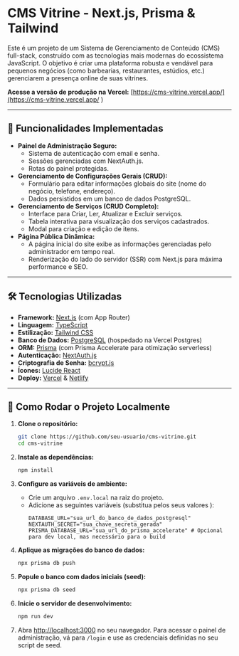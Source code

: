 # CMS Vitrine - Next.js, Prisma & Tailwind

Este é um projeto de um Sistema de Gerenciamento de Conteúdo (CMS) full-stack, construído com as tecnologias mais modernas do ecossistema JavaScript. O objetivo é criar uma plataforma robusta e vendável para pequenos negócios (como barbearias, restaurantes, estúdios, etc.) gerenciarem a presença online de suas vitrines.

**Acesse a versão de produção na Vercel:** [https://cms-vitrine.vercel.app/](https://cms-vitrine.vercel.app/ )

---

## 🚀 Funcionalidades Implementadas

-   **Painel de Administração Seguro:**
    -   Sistema de autenticação com email e senha.
    -   Sessões gerenciadas com NextAuth.js.
    -   Rotas do painel protegidas.
-   **Gerenciamento de Configurações Gerais (CRUD):**
    -   Formulário para editar informações globais do site (nome do negócio, telefone, endereço).
    -   Dados persistidos em um banco de dados PostgreSQL.
-   **Gerenciamento de Serviços (CRUD Completo):**
    -   Interface para Criar, Ler, Atualizar e Excluir serviços.
    -   Tabela interativa para visualização dos serviços cadastrados.
    -   Modal para criação e edição de itens.
-   **Página Pública Dinâmica:**
    -   A página inicial do site exibe as informações gerenciadas pelo administrador em tempo real.
    -   Renderização do lado do servidor (SSR) com Next.js para máxima performance e SEO.

---

## 🛠️ Tecnologias Utilizadas

-   **Framework:** [Next.js](https://nextjs.org/ ) (com App Router)
-   **Linguagem:** [TypeScript](https://www.typescriptlang.org/ )
-   **Estilização:** [Tailwind CSS](https://tailwindcss.com/ )
-   **Banco de Dados:** [PostgreSQL](https://www.postgresql.org/ ) (hospedado na Vercel Postgres)
-   **ORM:** [Prisma](https://www.prisma.io/ ) (com Prisma Accelerate para otimização serverless)
-   **Autenticação:** [NextAuth.js](https://next-auth.js.org/ )
-   **Criptografia de Senha:** [bcrypt.js](https://github.com/kelektiv/node.bcrypt.js )
-   **Ícones:** [Lucide React](https://lucide.dev/ )
-   **Deploy:** [Vercel](https://vercel.com/ ) & [Netlify](https://www.netlify.com/ )

---

## 🏁 Como Rodar o Projeto Localmente

1.  **Clone o repositório:**
    ```bash
    git clone https://github.com/seu-usuario/cms-vitrine.git
    cd cms-vitrine
    ```

2.  **Instale as dependências:**
    ```bash
    npm install
    ```

3.  **Configure as variáveis de ambiente:**
    -   Crie um arquivo `.env.local` na raiz do projeto.
    -   Adicione as seguintes variáveis (substitua pelos seus valores ):
        ```env
        DATABASE_URL="sua_url_do_banco_de_dados_postgresql"
        NEXTAUTH_SECRET="sua_chave_secreta_gerada"
        PRISMA_DATABASE_URL="sua_url_do_prisma_accelerate" # Opcional para dev local, mas necessário para o build
        ```

4.  **Aplique as migrações do banco de dados:**
    ```bash
    npx prisma db push
    ```

5.  **Popule o banco com dados iniciais (seed):**
    ```bash
    npx prisma db seed
    ```

6.  **Inicie o servidor de desenvolvimento:**
    ```bash
    npm run dev
    ```

7.  Abra [http://localhost:3000](http://localhost:3000 ) no seu navegador. Para acessar o painel de administração, vá para `/login` e use as credenciais definidas no seu script de seed.


